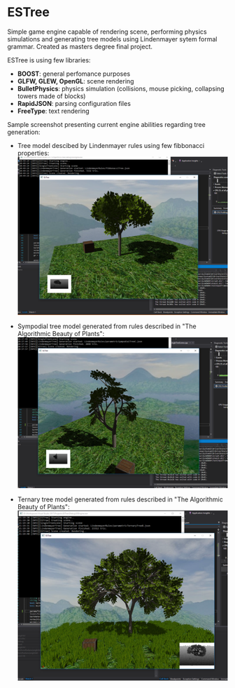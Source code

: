 # ESTree
Simple game engine capable of rendering scene, performing physics simulations and generating tree models using Lindenmayer sytem formal grammar.
Created as masters degree final project.

ESTree is using few libraries:
 * __BOOST__: general perfomance purposes
 * __GLFW, GLEW, OpenGL__: scene rendering
 * __BulletPhysics__: physics simulation (collisions, mouse picking, collapsing towers made of blocks) 
 * __RapidJSON__: parsing configuration files
 * __FreeType__: text rendering

Sample screenshot presenting current engine abilities regarding tree generation:

 * Tree model descibed by Lindenmayer rules using few fibbonacci properties:
  ![Sample screenshot](/images/fibbonacciTree_18_01_2018.PNG)
 
 * Sympodial tree model generated from rules described in "The Algorithmic Beauty of Plants":
  ![Sample screenshot](/images/sympodialTree3_18_01_2018.PNG)
  
 * Ternary tree model generated from rules described in "The Algorithmic Beauty of Plants":
  ![Sample screenshot](/images/ternaryTreeA_29_08_2018.PNG)